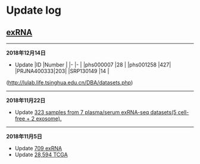# Update log

## [exRNA](http://lulab.life.tsinghua.edu.cn/exRNA/) 
-----
**2018年12月14日**

- Update 
|ID   |Number   |
|-    |-        |
|phs000007  |28 |
|phs001258  |427|
|PRJNA400333|203|
|SRP130149  |14 |

(http://lulab.life.tsinghua.edu.cn/DBA/datasets.php)

-----
**2018年11月22日**

- Update [323 samples from 7 plasma/serum exRNA-seq datasets(5 cell-free + 2 exosome).](http://lulab.life.tsinghua.edu.cn/DBA/datasets.php)

-----

**2018年11月5日**

- Update [709 exRNA](http://lulab.life.tsinghua.edu.cn/DBA/datasets.php)
- Update [ 28,594 TCGA](http://lulab.life.tsinghua.edu.cn/DBA/tcgasets.php#raw_data_sta)


